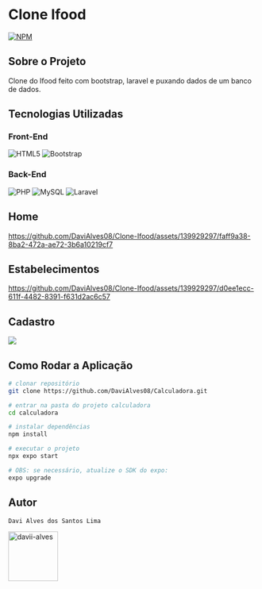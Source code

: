 <h1>Clone Ifood</h1>

[![NPM](https://img.shields.io/npm/l/react)](https://github.com/DaviAlves08/Clone-Ifood/blob/main/LICENSE) 

<h2>Sobre o Projeto</h2> 
<p>Clone do Ifood feito com bootstrap, laravel e puxando dados de um banco de dados.</p>

<h2>Tecnologias Utilizadas</h2>

### Front-End
![HTML5](https://img.shields.io/badge/html5-%23E34F26.svg?style=for-the-badge&logo=html5&logoColor=white)
![Bootstrap](https://img.shields.io/badge/-boostrap-0D1117?style=for-the-badge&logo=bootstrap&labelColor=0D1117)

### Back-End

![PHP](https://img.shields.io/badge/PHP-777BB4?style=for-the-badge&logo=php&logoColor=white)
![MySQL](https://img.shields.io/badge/MySQL-00000F?style=for-the-badge&logo=mysql&logoColor=white)
![Laravel](https://img.shields.io/badge/laravel-%23FF2D20.svg?style=for-the-badge&logo=laravel&logoColor=white)

<h2>Home</h2>

https://github.com/DaviAlves08/Clone-Ifood/assets/139929297/faff9a38-8ba2-472a-ae72-3b6a10219cf7


<h2>Estabelecimentos</h2>

https://github.com/DaviAlves08/Clone-Ifood/assets/139929297/d0ee1ecc-611f-4482-8391-f631d2ac6c57

<h2>Cadastro</h2>

<img src="https://github.com/DaviAlves08/assets/blob/main/Ifood/Cadastro.PNG">
<h2>Como Rodar a Aplicação</h2>

```bash
# clonar repositório
git clone https://github.com/DaviAlves08/Calculadora.git

# entrar na pasta do projeto calculadora
cd calculadora

# instalar dependências
npm install

# executar o projeto
npx expo start

# OBS: se necessário, atualize o SDK do expo: 
expo upgrade
```

## Autor 

`Davi Alves dos Santos Lima`
<p>
<a href="https://linkedin.com/in/davii-alves" target="blank"><img align="center" src="https://user-images.githubusercontent.com/74038190/235294012-0a55e343-37ad-4b0f-924f-c8431d9d2483.gif" alt="davii-alves" height="100" width="100" /></a>
</p>
</div>

